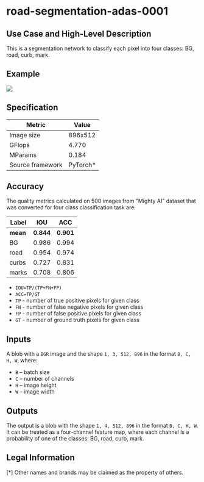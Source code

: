 # road-segmentation-adas-0001

## Use Case and High-Level Description

This is a segmentation network to classify each pixel into four classes: BG, road, curb, mark.

## Example

![](./road-segmentation-adas-0001.png)

## Specification

| Metric          | Value    |
|-----------------|----------|
| Image size      | 896x512  |
| GFlops          | 4.770    |
| MParams         | 0.184    |
| Source framework| PyTorch\*|

## Accuracy

The quality metrics calculated on 500 images from "Mighty AI" dataset
that was converted for four class classification task are:

| Label    |       IOU |       ACC |
|----------|-----------|-----------|
| **mean** | **0.844** | **0.901** |
| BG       |     0.986 |     0.994 |
| road     |     0.954 |     0.974 |
| curbs    |     0.727 |     0.831 |
| marks    |     0.708 |     0.806 |

- `IOU=TP/(TP+FN+FP)`
- `ACC=TP/GT`
- `TP` - number of true positive pixels for given class
- `FN` - number of false negative pixels for given class
- `FP` - number of false positive pixels for given class
- `GT` - number of ground truth pixels for given class

## Inputs

A blob with a `BGR` image and the shape `1, 3, 512, 896` in the format `B, C, H, W`, where:

- `B` – batch size
- `C` – number of channels
- `H` – image height
- `W` – image width

## Outputs

The output is a blob with the shape `1, 4, 512, 896` in the format `B, C, H, W`. It can be treated as a four-channel feature map, where each channel is a probability of one of the classes: BG, road, curb, mark.

## Legal Information
[*] Other names and brands may be claimed as the property of others.
